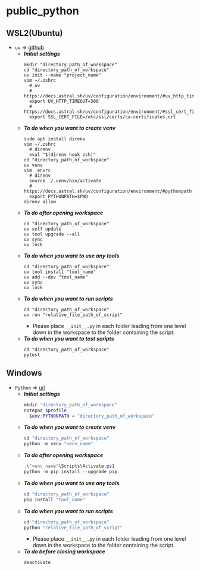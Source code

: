 # public_python
## WSL2(Ubuntu)
  * `uv` => [github](https://github.com/astral-sh/uv)
    * ***Initial settings***
      ```Shell
      mkdir "directory_path_of_workspace"
      cd "directory_path_of_workspace"
      uv init --name "project_name"
      vim ~/.zshrc
        # uv
        # https://docs.astral.sh/uv/configuration/environment/#uv_http_timeout
        export UV_HTTP_TIMEOUT=300
        # https://docs.astral.sh/uv/configuration/environment/#ssl_cert_file
        export SSL_CERT_FILE=/etc/ssl/certs/ca-certificates.crt
      ```
    * ***To do when you want to create venv***
      ```Shell
      sudo apt install direnv
      vim ~/.zshrc
        # direnv
        eval "$(direnv hook zsh)"
      cd "directory_path_of_workspace"
      uv venv
      vim .envrc
        # direnv
        source ./.venv/bin/activate
        # https://docs.astral.sh/uv/configuration/environment/#pythonpath
        export PYTHONPATH=$PWD
      direnv allow
      ```
    * ***To do after opening workspace***
      ```Shell
      cd "directory_path_of_workspace"
      uv self update
      uv tool upgrade --all
      uv sync
      uv lock
      ```
    * ***To do when you want to use any tools***
      ```Shell
      cd "directory_path_of_workspace"
      uv tool install "tool_name"
      uv add --dev "tool_name"
      uv sync
      uv lock
      ```
    * ***To do when you want to run scripts***
      ```Shell
      cd "directory_path_of_workspace"
      uv run "relative_file_path_of_script"
      ```
      * Please place `__init__.py` in each folder leading from one level down in the workspace to the folder containing the script.
    * ***To do when you want to test scripts***
      ```Shell
      cd "directory_path_of_workspace"
      pytest
      ```
## Windows
  * `Python` => [url](https://www.python.org/)
    * ***Initial settings***
      ```PowerShell
      mkdir "directory_path_of_workspace"
      notepad $profile
        $env:PYTHONPATH = "directory_path_of_workspace"
      ```
    * ***To do when you want to create venv***
      ```PowerShell
      cd "directory_path_of_workspace"
      python -m venv "venv_name"
      ```
    * ***To do after opening workspace***
      ```PowerShell
      .\"venv_name"\Scripts\Activate.ps1
      python -m pip install --upgrade pip
      ```
    * ***To do when you want to use any tools***
      ```PowerShell
      cd "directory_path_of_workspace"
      pip install "tool_name"
      ```
    * ***To do when you want to run scripts***
      ```PowerShell
      cd "directory_path_of_workspace"
      python "relative_file_path_of_script"
      ```
      * Please place `__init__.py` in each folder leading from one level down in the workspace to the folder containing the script.
    * ***To do before closing workspace***
      ```PowerShell
      deactivate
      ```
